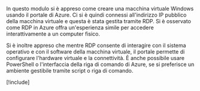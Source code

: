 In questo modulo si è appreso come creare una macchina virtuale Windows usando il portale di Azure. Ci si è quindi connessi all'indirizzo IP pubblico della macchina virtuale e questa è stata gestita tramite RDP. Si è osservato come RDP in Azure offra un'esperienza simile per accedere interattivamente a un computer fisico.

Si è inoltre appreso che mentre RDP consente di interagire con il sistema operativo e con il software della macchina virtuale, il portale permette di configurare l'hardware virtuale e la connettività. È anche possibile usare PowerShell o l'interfaccia della riga di comando di Azure, se si preferisce un ambiente gestibile tramite script o riga di comando.

<!-- Cleanup sandbox -->
[!include[](../../../includes/azure-sandbox-cleanup.md)]
